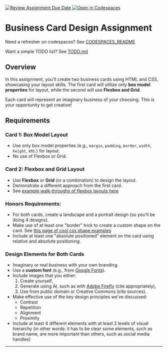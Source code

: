 [![Review Assignment Due Date](https://classroom.github.com/assets/deadline-readme-button-22041afd0340ce965d47ae6ef1cefeee28c7c493a6346c4f15d667ab976d596c.svg)](https://classroom.github.com/a/g0uFdrYm)
[![Open in Codespaces](https://classroom.github.com/assets/launch-codespace-2972f46106e565e64193e422d61a12cf1da4916b45550586e14ef0a7c637dd04.svg)](https://classroom.github.com/open-in-codespaces?assignment_repo_id=16262524)
# Business Card Design Assignment

Need a refresher on codespaces? See [CODESPACES_README](CODESPACES_README.md)

Want a simple TODO list? See [TODO.md](TODO.md)

## Overview

In this assignment, you'll create two business cards using HTML and CSS, showcasing your layout skills. The first card will utilize only **box model properties** for layout, while the second will use **Flexbox and Grid**.

Each card will represent an imaginary business of your choosing. This is your opportunity to get creative!

## Requirements

### Card 1: Box Model Layout

- Use only box model properties (e.g., `margin`, `padding`, `border`, `width`, `height`, etc.) for layout.
- No use of Flexbox or Grid.

### Card 2: Flexbox and Grid Layout

- Use **Flexbox** or **Grid** (or a combination) to design the layout.
- Demonstrate a different approach from the first card.
- See [example walk-throughs of flexbox layouts here](https://business-card-flex.netlify.app/)

### Honors Requirements:

- For _both_ cards, create a landscape and a portrait design (so you'll be doing 4 designs).
- Make use of at least one "border" trick to create a
  custom shape on the card. See [this page of
  cool css shape examples](https://css-tricks.com/the-shapes-of-css/)
- Include at least one "absolute positioned" element
  on the card using relative and absolute positioning.

### Design Elements for Both Cards

- Imaginary or real business with your own branding.
- Use a **custom font** (e.g., from [Google Fonts](https://fonts.google.com/)).
- Include images that you either:
  1. Create yourself,
  2. Generate using AI, such as with [Adobe Firefly](https://firefly.adobe.com/) (cite appropriately),
  3. Use from public domain or Creative Commons (cite sources).
- Make effective use of the key design principles we've discussed:
  - Contrast
  - Repetition
  - Alignment
  - Proximity
- Include at least 4 different elements with at least 2 levels of visual hierarchy
  (in other words: it has to be clear some elements, such as brand name, are more
  important than others, such as social media handles)

---
